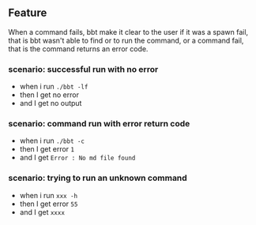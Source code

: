 ## Feature

When a command fails, bbt make it clear to the user if it was a spawn fail, that is bbt wasn't able to find or to run the command, or a command fail, that is the command returns an error code.

### scenario: successful run with no error
- when i run `./bbt -lf`
- then I get no error
- and  I get no output

### scenario: command run with error return code
- when i run `./bbt -c`
- then I get error `1`
- and  I get `Error : No md file found`

### scenario: trying to run an unknown command
- when i run `xxx -h`
- then I get error `55`
- and  I get `xxxx`
